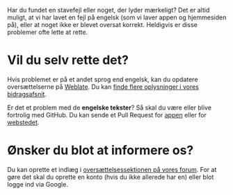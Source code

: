 Har du fundet en stavefejl eller noget, der lyder mærkeligt? Det er altid muligt, at vi har lavet en fejl på engelsk (som vi laver appen og hjemmesiden på), eller at noget ikke er blevet oversat korrekt. Heldigvis er disse problemer ofte lette at rette.

# Vil du selv rette det?

Hvis problemet er på et andet sprog end engelsk, kan du opdatere oversættelserne på [Weblate](https://hosted.weblate.org/projects/antennapod/). Du kan [finde flere oplysninger i vores bidragsafsnit](/contribute/translate).

Er det et problem med de **engelske tekster**? Så skal du være eller blive fortrolig med GitHub. Du kan sende et Pull Request for [appen](https://github.com/AntennaPod/AntennaPod/) eller for [webstedet](https://github.com/AntennaPod/antennapod.github.io).

# Ønsker du blot at informere os?

Du kan oprette et indlæg i [oversættelsessektionen på vores forum](https://forum.antennapod.org/c/translations/11). For at gøre det skal du oprette en konto (hvis du ikke allerede har en) eller blot logge ind via Google.

